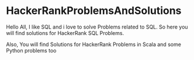 # HackerRankProblemsAndSolutions

Hello All, I like SQL and i love to solve Problems related to SQL. So here you will find solutions for HackerRank SQL Problems.

Also, You will find Solutions for HackerRank Problems in Scala and some Python problems too

